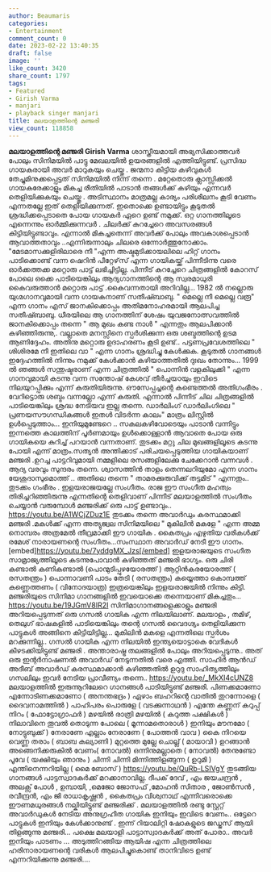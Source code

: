 ```yaml
---
author: Beaumaris
categories:
- Entertainment
comment_count: 0
date: 2023-02-22 13:40:35
draft: false
image: ''
like_count: 3420
share_count: 1797
tags:
- Featured
- Girish Varma
- manjari
- playback singer manjari
title: മലയാളത്തിന്റെ മഞ്ജരി 
view_count: 118858
---
```


**മലയാളത്തിന്റെ മഞ്ജരി** **Girish Varma** ശാസ്ത്രീയമായി അഭ്യസിക്കാത്തവർ പോലും സിനിമയിൽ പാട്ടു മേഖലയിൽ ഉയരങ്ങളിൽ എത്തിയിട്ടുണ്ട്. പ്രസിദ്ധ ഗായകരായി അവർ മാറുകയും ചെയ്തു . ജന്മനാ കിട്ടിയ കഴിവുകൾ തേച്ചുമിനുക്കപ്പെട്ടത് സിനിമയിൽ നിന്ന് തന്നെ . മറ്റേതൊരു ക്ലാസ്സിക്കൽ ഗായകരേക്കാളും മികച്ച രീതിയിൽ പാടാൻ തങ്ങൾക്ക് കഴിയും എന്നവർ തെളിയിക്കുകയും ചെയ്തു . അടിസ്ഥാനം മാത്രമല്ല കാര്യം പരിശീലനം കൂടി വേണം എന്നതല്ലേ ഇത് തെളിയിക്കുന്നത്. ഇതൊക്കെ ഉണ്ടായിട്ടും കൂടുതൽ ശ്രദ്ധിക്കപ്പെടാതെ പോയ ഗായകർ ഏറെ ഉണ്ട് നമുക്ക്. ഒറ്റ ഗാനത്തിലൂടെ എന്നെന്നും ഓർമ്മിക്കുന്നവർ . ചിലർക്ക് കുറച്ചേറെ അവസരങ്ങൾ കിട്ടിയിട്ടുണ്ടാവും. എന്നാൽ മികച്ചതെന്ന് അവർക്ക് പോലും അവകാശപ്പെടാൻ ആവാത്തതാവും ..എന്നിരുന്നാലും ചിലരെ ഒന്നോർത്തുനോക്കാം. "മേടമാസക്കുളിരിലാരെ നീ "എന്ന അഷ്ടമുടിക്കായലിലെ ഹിറ്റ് ഗാനം പാടിക്കൊണ്ട് വന്ന ഷെറിൻ പീറ്റേഴ്‌സ് എന്ന ഗായികയ്ക്ക് പിന്നീടിന്നു വരെ ഓർക്കത്തക്ക മറ്റൊരു പാട്ട് ലഭിച്ചിട്ടില്ല. പിന്നീട് കുറച്ചേറെ ചിത്രങ്ങളിൽ കോറസ് പോലെ ഒക്കെ പാടിയെങ്കിലും ആദ്യഗാനത്തിന്റെ ആ സ്വരമാധുരി കൈവരുത്താൻ മറ്റൊരു പാട്ട് .കൈവന്നതായി അറിവില്ല... 1982 ൽ നല്ലൊരു യുഗ്മഗാനവുമായി വന്ന ഗായകനാണ് സതീഷ്ബാബു. " മെല്ലെ നീ മെല്ലെ വരൂ" എന്ന ഗാനം എസ് ജാനകിക്കൊപ്പം അതിമനോഹരമായി ആലപിച്ച സതീഷ്ബാബു. ധീരയിലെ ആ ഗാനത്തിന് ശേഷം യുവജനോത്സവത്തിൽ ജാനകിക്കൊപ്പം തന്നെ " ആ മുഖം കണ്ട നാൾ " എന്നതും ആലപിക്കാൻ കഴിഞ്ഞിരുന്നു,. വല്ലാതെ മനസ്സിനെ സ്പർശിക്കുന്ന ഒരു ശബ്ദത്തിന്റെ ഉടമ ആണിദ്ദേഹം. അതിനു മറ്റൊരു ഉദാഹരണം കൂടി ഉണ്ട്.. പട്ടണപ്രവേശത്തിലെ " ശിശിരമേ നീ ഇതിലെ വാ " എന്ന ഗാനം ശ്രദ്ധിച്ചു കേൾക്കുക. കൂടുതൽ ഗാനങ്ങൾ ഇദ്ദേഹത്തിൽ നിന്നും നമുക്ക് കേൾക്കാൻ കഴിയാത്തതിൽ ദുഃഖം തോന്നും... 1999 ൽ ഞങ്ങൾ സന്തുഷ്ടരാണ് എന്ന ചിത്രത്തിൽ " പൊന്നിൻ വളകിലുക്കി " എന്ന ഗാനവുമായി കടന്നു വന്ന സന്തോഷ് കേശവ് തീർച്ചയായും ഇവിടെ നിലയുറപ്പിക്കും എന്ന് കരുതിയിരുന്നു. ഔസേപ്പച്ചന്റെ കണ്ടെത്തൽ അതിഗംഭീരം . വേറിട്ടൊരു ശബ്ദം വന്നല്ലോ എന്ന് കരുതി. എന്നാൽ പിന്നീട് ചില ചിത്രങ്ങളിൽ പാടിയെങ്കിലും ശ്രദ്ധ നേടിയവ ഇല്ല തന്നെ. ഡാർലിംഗ് ഡാർലിംഗിലെ " പ്രണയസൗഗന്ധികങ്ങൾ ഇതൾ വിടർന്ന കാലം" മാത്രം ലിസ്റ്റിൽ ഉൾപ്പെടുത്താം... ഇനിയുമുണ്ടേറെ .. സകലകഴിവോടെയും പാടാൻ വന്നിട്ടും ഇന്നത്തെ കാലത്തിന് പൂർണമായും ഉൾക്കൊള്ളാൻ ആവാതെ പോയ ഒരു ഗായികയെ കുറിച്ച് പറയാൻ വന്നതാണ്. തുടക്കം മറ്റു ചില മുഖങ്ങളിലൂടെ കടന്നു പോയി എന്ന് മാത്രം.സത്യൻ അന്തിക്കാട് പരിചയപ്പെടുത്തിയ ഗായികയാണ് മഞ്ജരി .ഉറച്ച പാട്ടറിവുമായി നമ്മളിലെ രസങ്ങളിലേക്കു ചേക്കേറാൻ വന്നവൾ . ആദ്യ വരവും സുന്ദരം തന്നെ. ശ്വാസത്തിൻ താളം തെന്നലറിയുമോ എന്ന ഗാനം യേശുദാസുമൊത്ത് .. അതിലെ തന്നെ " താമരക്കുരുവിക്ക് തട്ടമിട് " എന്നതും.. തുടക്കം ഗംഭീരം . ഇളയരാജയല്ലേ സംഗീതം. രാജ ഈ സംഗീത മഹത്വം തിരിച്ചറിഞ്ഞിരുന്നു എന്നതിന്റെ തെളിവാണ് പിന്നീട് മലയാളത്തിൽ സംഗീതം ചെയ്യാൻ വരുമ്പോൾ മഞ്ജരിക്ക് ഒരു പാട്ട് ഉണ്ടാവും.. https://youtu.be/A1WCjZDuz1E തുടക്കം തന്നെ അവാർഡും കരസ്ഥമാക്കി മഞ്ജരി .മകൾക്ക് എന്ന അത്യുജ്വല സിനിമയിലെ " മുകിലിൻ മകളേ " എന്ന അമ്മ നൊമ്പരം അത്രമേൽ തീവ്രമാക്കി ഈ ഗായിക . കൈതപ്രം എഴുതിയ വരികൾക്ക് രമേശ് നാരായണന്റെ സംഗീതം...സംസ്ഥാന അവാർഡ് നേടീ ഈ ഗാനം. [embed]https://youtu.be/7yddgMX_Jzs[/embed] ഇളയരാജയുടെ സംഗീത സാമ്രാജ്യത്തിലൂടെ കടന്നുപോവാൻ കഴിഞ്ഞത് മഞ്ജരി ഭാഗ്യം. ഒരു ചിരി കണ്ടാൽ കണികണ്ടാൽ (പൊന്മുടിപ്പുഴയോരത്ത് ) ആറ്റിൻകരയോരത്ത് ( രസതന്ത്രം ) പൊന്നാവണി പാടം തേടി ( രസതന്ത്രം) കയ്യെത്താ കൊമ്പത്ത് കണ്ണെത്തണം ( വിനോദയാത്ര) ഇത്രയെങ്കിലും ഇളയരാജയിൽ നിന്നും കിട്ടി. മഞ്ജരിയുടെ സിനിമാ ഗാനങ്ങളിൽ ഇവയൊക്കെ തന്നെയാണ് മികച്ചതും... https://youtu.be/19JGmV8IR2I സിനിമാഗാനങ്ങളെക്കാളും മഞ്ജരി അറിയപ്പെടുന്നത് ഒരു ഗസൽ ഗായിക എന്ന നിലയിലാണ്. മലയാളം , തമിഴ്, തെലുഗ് ഭാഷകളിൽ പാടിയെങ്കിലും തന്റെ ഗസൽ വൈദഗ്ദ്യം തെളിയിക്കുന്ന പാട്ടുകൾ അങ്ങിനെ കിട്ടിയിട്ടില്ല... മുകിലിൻ മകളെ എന്നതിലെ സ്പർശം മറക്കുന്നില്ല.. ഗസൽ ഗായിക എന്ന നിലയിൽ ഇന്ത്യയൊട്ടാകെ വേദികൾ കീഴടക്കിയിട്ടുണ്ട് മഞ്ജരി . അന്താരാഷ്ട്ര തലങ്ങളിൽ പോലും അറിയപ്പെടുന്നു.. അത് ഒരു ഇന്റർനാഷണൽ അവാർഡ് നേടുന്നതിൽ വരെ എത്തി. സാഹിർ ആൻഡ് അദീബ് അവാർഡ് കരസ്ഥമാക്കാൻ കഴിഞ്ഞതിൽ ഉറുദു സാഹിത്യത്തിലും ഗസലിലും ഇവർ നേടിയ പ്രാവീണ്യം തന്നെ.. https://youtu.be/_MkXI4cUNZ8 മലയാളത്തിൽ ഇരുന്നൂറിലേറെ ഗാനങ്ങൾ പാടിയിട്ടുണ്ട് മഞ്ജരി. പിണക്കമാണോ എന്നോടിണക്കമാണോ ( അനന്തഭദ്രം ) ഏഴാം ബഹറിന്റെ വാതിൽ തുറന്നോളെ ( ദൈവനാമത്തിൽ ) പാഹിപരം പൊരുളേ ( വടക്കുന്നാഥൻ ) എന്തേ കണ്ണന് കറുപ്പ് നിറം ( ഫോട്ടോഗ്രാഫർ ) മഴയിൽ രാത്രി മഴയിൽ ( കറുത്ത പക്ഷികൾ ) നിലാവിനെ തൂവൽ തൊടുന്ന പോലെ ( മൂന്നാമതൊരാൾ ) ഇനിയും മൗനമോ ( നോട്ടുബുക്ക് ) നേരാണേ എല്ലാം നേരാണേ ( പോത്തൻ വാവ ) കൈ നിറയെ വെണ്ണ തരാം ( ബാബ കല്യാണി ) മുറ്റത്തെ മുല്ലേ ചൊല്ല് ( മായാവി ) ഉറങ്ങാൻ അങ്ങെനിക്കരുകിൽ വേണം( നോവൽ) ഒന്നിനുമല്ലാതെ ( നോവൽ) തേനുണ്ടോ പൂവേ ( യക്ഷിയും ഞാനും ) ചിന്നി ചിന്നി മിന്നിത്തിളങ്ങുന്ന ( ഉറുമി ) എന്തിനെന്നറിയില്ല ( മൈ ബോസ് ) https://youtu.be/QuRb-LSIVgY തുടങ്ങിയ ഗാനങ്ങൾ പാട്ടസ്വാദകർക്ക് മറക്കാനാവില്ല. ദീപക് ദേവ് , എം ജയചന്ദ്രൻ , അലക്സ് പോൾ , ഉമ്പായി, ,മെജോ ജോസഫ് ,മോഹൻ സിതാര , ജോൺസൻ , രവീന്ദ്രൻ, എം ജി രാധാകൃഷ്ണൻ , കൈതപ്രം വിശ്വനാഥ്‌ എന്നിവരൊക്കെ ഈണമധുരങ്ങൾ നല്കിയിട്ടുണ്ട് മഞ്ജരിക്ക് . മലയാളത്തിൽ രണ്ടു സ്റ്റേറ്റ് അവാർഡുകൾ നേടിയ അനുഗ്രഹീത ഗായിക ഇനിയും ഇവിടെ വേണം.. ഒട്ടേറെ പാട്ടുകൾ ഇനിയും കേൾക്കാനുണ്ട് . ഇന്ന് റിയാലിറ്റി ഷോകളുടെ ജഡ്ജസ് ആയി തിളങ്ങുന്നു മഞ്ജരി... പക്ഷെ മലയാളി പാട്ടാസ്വാദകർക്ക് അത് പോരാ.. അവർ ഇനിയും പാടണം ... അടുത്തിറങ്ങിയ ആയിഷ എന്ന ചിത്രത്തിലെ ഹരിനാരായണന്റെ വരികൾ ആലപിച്ചുകൊണ്ട് താനിവിടെ ഉണ്ട് എന്നറിയിക്കുന്നു മഞ്ജരി....
